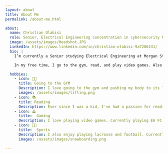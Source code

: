 ```yaml
---
layout: about
title: About Me
permalink: /about-me.html

about:
  name: Christian Olabisi
  role: Senior, Electrical Engineering concentration in cybersecurity Major at Morgan State University
  image: /assets/images/Headshot.JPG
  LinkedIn: https://www.linkedin.com/in/christian-olabisi-9a7286231/
  bio: |
    I’m currently a Senior studying Electrical Engineering at Morgan State University in Baltimore, Maryland. I expect to graduate this upcoming fall semester. I will be working on a Senior project that entails the prevention and detection of eavesdropping on a system's Network. Also, after graduation I plan on getting my master's degree immediately.

    In my free time, I go to the gym, read, and play video games. Also learning a new hobby, which is DJing. So in my spare time, I spend my time doing. Also, plan on learning Portuguese since I'm planning a trip to Brazil and I want to be well-versed in the language.

  hobbies:
    - icon: 💪🏿
      title: Going to the GYM
      Description: I love going to the gym and pushing my body to its limit.
      images: /assets/images/lifting.png
    - icon: 📚
      title: Reading
      Description: Ever since I was a kid, I've had a passion for reading. I read whenever I feel like I've had too much screen time.
    - icon: 🕹️
      title:  Gaming
      Description: I love playing video games. Currently playing EA FC 25 and Red Dead Redemption 2
    - icon: 🥍🏈
      title:  Sports
      Description: I also enjoy playing lacrosse and football. Currently play lacrosse for the Morgan State Club lacrosse team. I have also been snowboarding, which was fun.
      images: /assets/images/snowboarding.png
  
---
```

